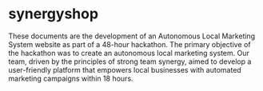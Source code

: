 # synergyshop

These documents are the development of an Autonomous Local Marketing System website as part of a 48-hour hackathon. The primary objective of the hackathon was to create an  autonomous local marketing system. Our team, driven by the principles of strong team synergy, aimed to develop a user-friendly platform that empowers local businesses with automated marketing campaigns within 18 hours.
